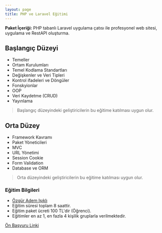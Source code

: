 ```yaml
---
layout: page
title: PHP ve Laravel Eğitimi
---
```


**Paket İçeriği:** PHP tabanlı Laravel uygulama çatısı ile profesyonel web sitesi, uygulama ve RestAPI oluşturma.

## Başlangıç Düzeyi

- Temeller
- Ortam Kurulumları
- Temel Kodlama Standartları
- Değişkenler ve Veri Tipleri
- Kontrol ifadeleri ve Döngüler
- Fonskyionlar
- OOP
- Veri Kaydetme (CRUD)
- Yayınlama

> Başlangıç düzeyindeki geliştiricilerin bu eğitime katılması uygun olur.

## Orta Düzey

- Framework Kavramı
- Paket Yöneticileri
- MVC
- URL Yönetimi
- Session Cookie
- Form Validation
- Database ve ORM

> Orta düzeyindeki geliştiricilerin bu eğitime katılması uygun olur.

### Eğitim Bilgileri

- [Özgür Adem Işıklı](http://ozguradem.net)
- Eğitim süresi toplam 8 saattir.
- Eğitim paket ücreti 100 TL'dir (Öğrenci).
- Eğitimler en az 1, en fazla 4 kişilik gruplarla verilmektedir.

[Ön Başvuru Linki](https://docs.google.com/forms/d/1xXUi-JLKexceI8NzrQ6LmSWvArd0ptxGaB4zCbqeKfU/viewform?usp=send_form)